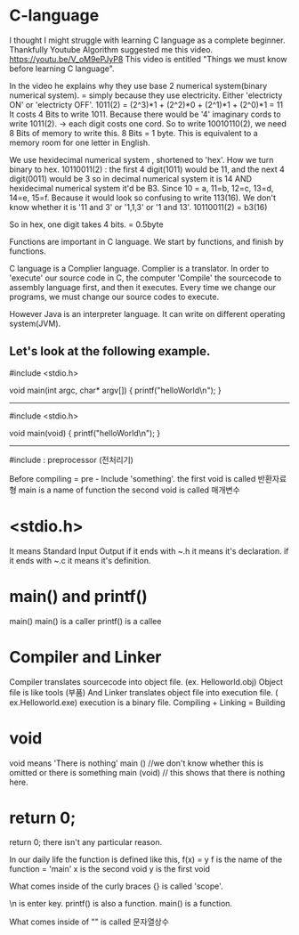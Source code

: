 # C-language

I thought I might struggle with learning C language as a complete beginner.
Thankfully Youtube Algorithm suggested me this video.
https://youtu.be/V_oM9ePJyP8
This video is entitled "Things we must know before learning C language".

In the video he explains why they use base 2 numerical system(binary numerical system). = simply because they use electricity. 
Either 'electricty ON' or 'electricty OFF'.
1011(2) = (2^3)*1 + (2^2)*0 + (2^1)*1 + (2^0)*1 = 11
It costs 4 Bits to write 1011. Because there would be '4' imaginary cords to write 1011(2). -> each digit costs one cord.
So to write 10010110(2), we need 8 Bits of memory to write this.
8 Bits = 1 byte. This is equivalent to a memory room for one letter in English. 


We use hexidecimal numerical system , shortened to 'hex'.
How we turn binary to hex.
10110011(2) : the first 4 digit(1011) would be 11, and the next  4 digit(0011) would be 3 so in decimal numerical system it is 14 AND hexidecimal numerical system it'd be B3.
Since 10 = a, 11=b, 12=c, 13=d, 14=e, 15=f. Because it would look so confusing to write 113(16). We don't know whether it is '11 and 3' or '1,1,3' or '1 and 13'.
10110011(2) = b3(16)

So in hex, one digit takes 4 bits. = 0.5byte

Functions are important in C language. We start by functions, and finish by functions.

C language is a Complier language. Complier is a translator. 
In order to 'execute' our source code in C, the computer 'Compile' the sourcecode to assembly language first, and then it executes.
Every time we change our programs, we must change our source codes to execute.

However Java is an interpreter language. It can  write on different operating system(JVM).

Let's look at the following example.
-------------------------------------------

#include <stdio.h>

void main(int argc, char* argv[])
{
    printf("helloWorld\n");
}

--------------------------------------------

#include <stdio.h>

void main(void)
{
    printf("helloWorld\n");
}

--------------------------------------------
#include : preprocessor (전처리기)

Before compiling = pre -
Include 'something'.
the first void is called 반환자료형
main is a name of function
the second void is called 매개변수

# <stdio.h>
It means Standard Input Output
if it ends with ~.h it means it's declaration.
if it ends with ~.c it means it's definition.

# main() and printf()
main()
main() is a caller
printf() is a callee

# Compiler and Linker
Compiler translates sourcecode into object file. (ex. Helloworld.obj)
Object file is like tools (부품)
And Linker translates object file into execution file. ( ex.Helloworld.exe)
execution is a binary file.
Compiling + Linking = Building

# void
void means 'There is nothing'
main () //we don't know whether this is omitted or there is something
main (void) // this shows that there is nothing here.

# return 0;
return 0; there isn't any particular reason.


In our daily life the function is defined like this,
f(x) = y
f is the name of the function = 'main'
x is the second void
y is the first void

What comes inside of the curly braces {} is called 'scope'.

\n is enter key.
printf() is also a function.
main() is a function.

What comes inside of "" is called 문자열상수
